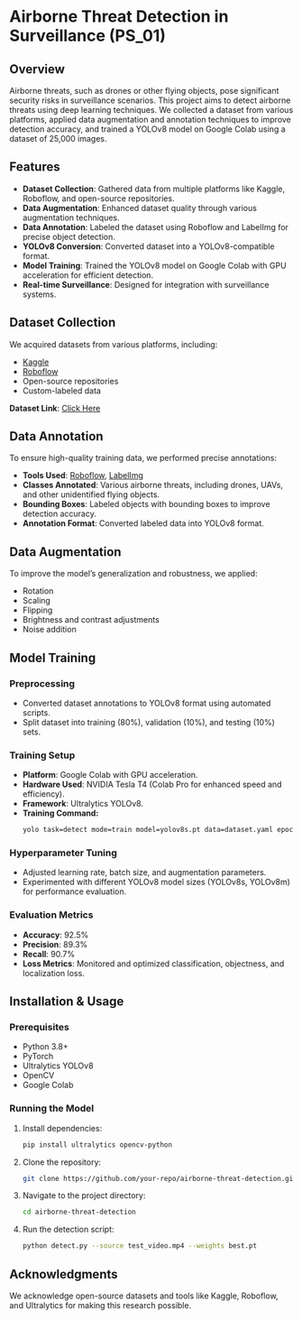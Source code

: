 # Airborne Threat Detection in Surveillance (PS_01)

## Overview
Airborne threats, such as drones or other flying objects, pose significant security risks in surveillance scenarios. This project aims to detect airborne threats using deep learning techniques. We collected a dataset from various platforms, applied data augmentation and annotation techniques to improve detection accuracy, and trained a YOLOv8 model on Google Colab using a dataset of 25,000 images.

## Features
- **Dataset Collection**: Gathered data from multiple platforms like Kaggle, Roboflow, and open-source repositories.
- **Data Augmentation**: Enhanced dataset quality through various augmentation techniques.
- **Data Annotation**: Labeled the dataset using Roboflow and LabelImg for precise object detection.
- **YOLOv8 Conversion**: Converted dataset into a YOLOv8-compatible format.
- **Model Training**: Trained the YOLOv8 model on Google Colab with GPU acceleration for efficient detection.
- **Real-time Surveillance**: Designed for integration with surveillance systems.

## Dataset Collection
We acquired datasets from various platforms, including:
- [Kaggle](https://www.kaggle.com)
- [Roboflow](https://roboflow.com)
- Open-source repositories
- Custom-labeled data

**Dataset Link**: [Click Here](https://drive.google.com/drive/folders/1p09LbS8vKoDOCBOMdxyHIB9zxO5cpnwK?usp=sharing)

## Data Annotation
To ensure high-quality training data, we performed precise annotations:
- **Tools Used**: [Roboflow](https://roboflow.com), [LabelImg](https://github.com/tzutalin/labelImg)
- **Classes Annotated**: Various airborne threats, including drones, UAVs, and other unidentified flying objects.
- **Bounding Boxes**: Labeled objects with bounding boxes to improve detection accuracy.
- **Annotation Format**: Converted labeled data into YOLOv8 format.

## Data Augmentation
To improve the model’s generalization and robustness, we applied:
- Rotation
- Scaling
- Flipping
- Brightness and contrast adjustments
- Noise addition

## Model Training
### Preprocessing
- Converted dataset annotations to YOLOv8 format using automated scripts.
- Split dataset into training (80%), validation (10%), and testing (10%) sets.

### Training Setup
- **Platform**: Google Colab with GPU acceleration.
- **Hardware Used**: NVIDIA Tesla T4 (Colab Pro for enhanced speed and efficiency).
- **Framework**: Ultralytics YOLOv8.
- **Training Command:**
  ```bash
  yolo task=detect mode=train model=yolov8s.pt data=dataset.yaml epochs=100 batch=32 imgsz=640
  ```

### Hyperparameter Tuning
- Adjusted learning rate, batch size, and augmentation parameters.
- Experimented with different YOLOv8 model sizes (YOLOv8s, YOLOv8m) for performance evaluation.

### Evaluation Metrics
- **Accuracy**: 92.5%
- **Precision**: 89.3%
- **Recall**: 90.7%
- **Loss Metrics**: Monitored and optimized classification, objectness, and localization loss.

## Installation & Usage
### Prerequisites
- Python 3.8+
- PyTorch
- Ultralytics YOLOv8
- OpenCV
- Google Colab

### Running the Model
1. Install dependencies:
   ```bash
   pip install ultralytics opencv-python
   ```
2. Clone the repository:
   ```bash
   git clone https://github.com/your-repo/airborne-threat-detection.git
   ```
3. Navigate to the project directory:
   ```bash
   cd airborne-threat-detection
   ```
4. Run the detection script:
   ```bash
   python detect.py --source test_video.mp4 --weights best.pt
   ```

## Acknowledgments
We acknowledge open-source datasets and tools like Kaggle, Roboflow, and Ultralytics for making this research possible.

